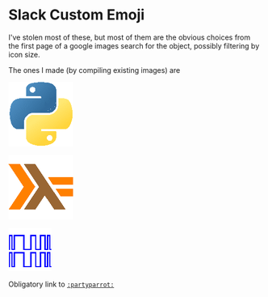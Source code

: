 # Slack Custom Emoji

I've stolen most of these, but most of them are the obvious choices from the first page of a google images search for the object, possibly filtering by icon size.

The ones I made (by compiling existing images) are

![python](emoji/python.gif)

![haskell](emoji/haskell.gif)

![prn](emoji/prn.gif)

Obligatory link to [`:partyparrot:`](http://cultofthepartyparrot.com/)